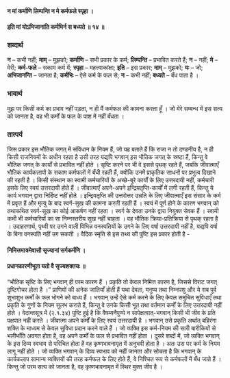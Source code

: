 #### न मां कर्माणि लिम्पन्ति न मे कर्मफले स्पृहा ।
#### इति मां योऽभिजानाति कर्मभिर्न स बध्यते ॥ १४ ॥

### शब्दार्थ

**न** – कभी नहीं; **माम्** – मुझको; **कर्माणि** – सभी  प्रकार के कर्म; **लिम्पन्ति** – प्रभावित करते हैं; **न** – नहीं; **मे** – मेरी; **कर्म-फले** – सकाम कर्म में; **स्पृहा** – महत्त्वाकांक्षा; **इति** – इस प्रकार; **माम्** – मुझको; **यः** – जो; **अभिजानन्ति** – जानता है; **कर्मभिः** – ऐसे कर्म के फल  से; **न** – कभी नहीं; **बध्यते** – बँध पाता है ।

### भावार्थ

मुझ पर किसी कर्म का प्रभाव नहीं पड़ता, न ही मैं कर्मफल की कामना करता हूँ । जो मेरे सम्बन्ध में इस सत्य को जानता है, वह भी कर्मों के फल के पाश में नहीं बँधता ।

### तात्पर्य

जिस प्रकार इस भौतिक जगत् में संविधान के नियम हैं, जो यह बताते हैं कि राजा न तो दण्डनीय है, न ही किसी राजनियमों के अधीन रहता है उसी तरह यद्यपि भगवान् इस भौतिक जगत् के स्रष्टा हैं, किन्तु वे भौतिक जगत् के कार्यों से प्रभावित नहीं होते । सृष्टि करने पर भी वे इससे पृथक् रहते हैं, जबकि जीवात्माएँ भौतिक कार्यकलापों के सकाम कर्मफलों में बँधी रहती हैं, क्योंकि उनमें प्राकृतिक साधनों पर प्रभुत्व दिखाने की रहती है । किसी संस्थान का स्वामी कर्मचारियों के अच्छे-बुरे कार्यों के लिए उत्तरदायी नहीं, कर्मचारी इसके लिए स्वयं उत्तरदायी होते हैं । जीवात्माएँ अपने-अपने इन्द्रियतृप्ति-कार्यों में लगी रहती हैं, किन्तु ये कार्य भगवान् द्वारा निर्दिष्ट नहीं होते । इन्द्रियतृप्ति की उत्तरोत्तर उन्नति के लिए जीवात्माएँ इस संसार के कर्म में प्रवृत्त हैं और मृत्यु के बाद स्वर्ग-सुख की कामना करती रहती हैं । स्वयं में पूर्ण होने के कारण भगवान् को तथाकथित स्वर्ग-सुख का कोई आकर्षण नहीं रहता । स्वर्ग के देवता उनके द्वारा नियुक्त सेवक हैं । स्वामी कभी भी कर्मचारियों का सा निम्नस्तरीय सुख नहीं चाहता । वह भौतिक क्रिया-प्रतिक्रिया से पृथक् रहता है । उदाहरणार्थ, पृथ्वी पर उगने वाली विभिन्न वनस्पतियों के उगने के लिए वर्षा उत्तरदायी नहीं है, यद्यपि वर्षा के बिना वनस्पति नहीं उग सकती । वैदिक स्मृति से इस तथ्य की पुष्टि इस प्रकार होती है -

#### निमित्तमात्रमेवासौ सृज्यानां सर्गकर्मणि ।
#### प्रधानकारणीभूता यतो वै सृज्यशक्तयः ॥

“भौतिक सृष्टि के लिए भगवान् ही परम कारण हैं । प्रकृति तो केवल निमित्त कारण है, जिससे विराट जगत् दृष्टिगोचर होता है ।” प्राणियों की अनेक जातियाँ होती हैं यथा देवता, मनुष्य तथा निम्नपशु और ये सब पूर्व शुभाशुभ कर्मों के फल भोगने को बाध्य हैं । भगवान् उन्हें ऐसे कर्म करने के लिए केवल समुचित सुविधाएँ तथा प्रकृति के गुणों के नियम सुलभ कराते हैं, किन्तु वे उनके किसी भूत तथा वर्तमान कर्मों के लिए उत्तरदायी नहीं होते । वेदान्तसूत्र में (२.१.३४) पुष्टि हुई है कि वैषम्यनैपुण्ये न सापेक्षत्वात्-भगवान् किसी भी जीव के प्रति पक्षपात नहीं करते । जीवात्मा अपने कर्मों के लिए स्वयं उत्तरदायी है । भगवान् उसे प्रकृति अर्थात् बहिरंगा शक्ति के माध्यम से केवल सुविधा प्रदान करने वाले हैं । जो व्यक्ति इस कर्म-नियम की सारी बारीकियों से भलीभाँति अवगत होता है, वह अपने कर्मों के फल से प्रभावित नहीं होता । दूसरे शब्दों में, जो व्यक्ति भगवान् के इस दिव्य स्वभाव से परिचित होता है वह कृष्णभावनामृत में अनुभवी होता है । अतः उस पर कर्म के नियम लागू नहीं होते । जो व्यक्ति भगवान् के दिव्य स्वभाव को नहीं जानता और सोचता है कि भगवान् के कार्यकलाप सामान्य व्यक्तियों की तरह कर्मफल के लिए होते हैं, वे निश्चित रूप से कर्मफलों में बँध जाते हैं । किन्तु जो परम सत्य को जानता है, वह कृष्णभावनामृत में स्थिर मुक्त जीव है ।